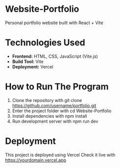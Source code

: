 # Website-Portfolio

Personal portfolio website built with React + Vite

# Technologies Used

- **Frontend:** HTML, CSS, JavaScript (Vite.js)  
- **Build Tool:** Vite  
- **Deployment:** Vercel  

# How to Run The Program

1. Clone the repository with git clone https://github.com/username/portfolio.git
2. Enter the project folder with cd Website-Portfolio
3. Install dependencies with npm install
4. Run development server with npm run dev

# Deployment
This project is deployed using Vercel
Check it live with https://yourdomain.vercel.app
